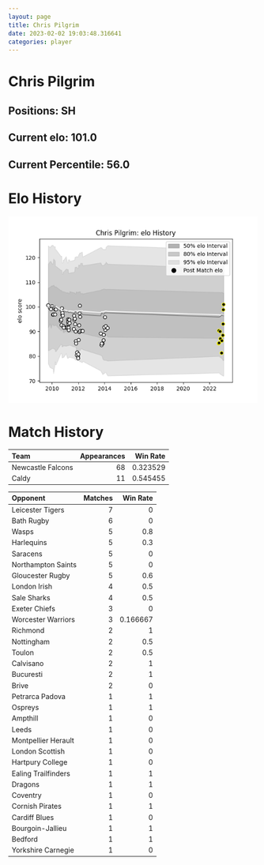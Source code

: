 ```yaml
---  
layout: page  
title: Chris Pilgrim  
date: 2023-02-02 19:03:48.316641  
categories: player  
---
```

# Chris Pilgrim

## Positions: SH

## Current elo: 101.0

## Current Percentile: 56.0

# Elo History


![elo history](history_ChrisPilgrim.png)
# Match History


| Team              |   Appearances |   Win Rate |
|:------------------|--------------:|-----------:|
| Newcastle Falcons |            68 |   0.323529 |
| Caldy             |            11 |   0.545455 |

| Opponent            |   Matches |   Win Rate |
|:--------------------|----------:|-----------:|
| Leicester Tigers    |         7 |   0        |
| Bath Rugby          |         6 |   0        |
| Wasps               |         5 |   0.8      |
| Harlequins          |         5 |   0.3      |
| Saracens            |         5 |   0        |
| Northampton Saints  |         5 |   0        |
| Gloucester Rugby    |         5 |   0.6      |
| London Irish        |         4 |   0.5      |
| Sale Sharks         |         4 |   0.5      |
| Exeter Chiefs       |         3 |   0        |
| Worcester Warriors  |         3 |   0.166667 |
| Richmond            |         2 |   1        |
| Nottingham          |         2 |   0.5      |
| Toulon              |         2 |   0.5      |
| Calvisano           |         2 |   1        |
| Bucuresti           |         2 |   1        |
| Brive               |         2 |   0        |
| Petrarca Padova     |         1 |   1        |
| Ospreys             |         1 |   1        |
| Ampthill            |         1 |   0        |
| Leeds               |         1 |   0        |
| Montpellier Herault |         1 |   0        |
| London Scottish     |         1 |   0        |
| Hartpury College    |         1 |   0        |
| Ealing Trailfinders |         1 |   1        |
| Dragons             |         1 |   1        |
| Coventry            |         1 |   0        |
| Cornish Pirates     |         1 |   1        |
| Cardiff Blues       |         1 |   0        |
| Bourgoin-Jallieu    |         1 |   1        |
| Bedford             |         1 |   1        |
| Yorkshire Carnegie  |         1 |   0        |
